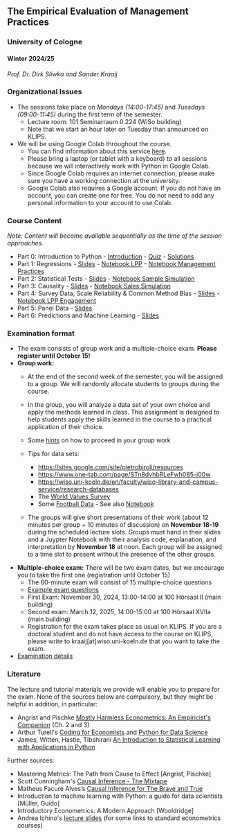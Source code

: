 ## The Empirical Evaluation of Management Practices

### University of Cologne

#### Winter 2024/25

_Prof. Dr. Dirk Sliwka and Sander Kraaij_

### Organizational Issues

- The sessions take place on _Mondays (14:00-17:45)_ and _Tuesdays (09:00-11:45)_ during the first term of the semester.
   	- Lecture room: 101 Seminarraum 0.224 (WiSo building)
	- Note that we start an hour later on Tuesday than announced on KLIPS.
- We will be using Google Colab throughout the course.
	- You can find information about this service [here](https://colab.research.google.com/).
	- Please bring a laptop (or tablet with a keyboard) to all sessions because we will interactively work with Python in Google Colab.
	- Since Google Colab requires an internet connection, please make sure you have a working connection at the university.
	- Google Colab also requires a Google account. If you do not have an account, you can create one for free. You do not need to add any personal information to your account to use Colab.


### Course Content

_Note: Content will become available sequentially as the time of the session approaches._

- Part 0: Introduction to Python - [Introduction](https://colab.research.google.com/drive/1sFPxjDqc2m3YoLxIpjIraOP3hbTxueqf?usp=sharing) - [Quiz](https://colab.research.google.com/drive/1XBnqIWlDqapd9b5NnKvJ6F9jnwVvwOwb?usp=sharing) - [Solutions](https://colab.research.google.com/drive/1XD-ijdZtAPMawuL2sKhad-v-6s8La8JI?usp=sharing)
- Part 1: Regressions - [Slides](./Lectures/Eval2024_1.pdf) - [Notebook LPP](https://colab.research.google.com/drive/1-YiYAQTY15tuLoQXPz6SOcNyY5JrHoPA?usp=sharing) - [Notebook Management Practices](https://colab.research.google.com/drive/1ehhqzoFuY78hVU04z-hedgDxyJlsQwZt?usp=sharing)
- Part 2: Statistical Tests - [Slides](./Lectures/Eval2024_2.pdf) - [Notebook Sample Simulation](https://colab.research.google.com/drive/15ushLi3psPoOckRBfrc2iactRChLsvf8?usp=sharing)
- Part 3: Causality - [Slides](./Lectures/Eval2024_3.pdf) - [Notebook Sales Simulation](./Notebooks/SalesSimSampleSolutionsWithComments.ipynb)
- Part 4: Survey Data, Scale Reliability & Common Method Bias - [Slides](./Lectures/Eval2024_4.pdf) - [Notebook LPP Engagement](./Notebooks/LPPanalyis.ipynb)
- Part 5: Panel Data - [Slides](./Lectures/Eval2024_5.pdf)
- Part 6: Predictions and Machine Learning - [Slides](./Lectures/Eval2024_6.pdf)

### Examination format
- The exam consists of group work and a multiple-choice exam. **Please register until October 15!**
- **Group work:**
  - At the end of the second week of the semester, you will be assigned to a group. We will randomly allocate students to groups during the course. 
  - In the group, you will analyze a data set of your own choice and apply the methods learned in class. This assignment is designed to help students apply the skills learned in the course to a practical application of their choice.
  - Some [hints](./Exam/TaskHints.pdf) on how to proceed in your group work
  - Tips for data sets:
  	- https://sites.google.com/site/pietrobiroli/resources
   	- https://www.one-tab.com/page/STn8dvhbRLeFwh085-i00w
	- https://wiso.uni-koeln.de/en/faculty/wiso-library-and-campus-service/research-databases
	- The [World Values Survey](https://www.worldvaluessurvey.org/WVSDocumentationWV7.jsp)
	- Some [Football Data](https://www.kaggle.com/datasets/codytipton/player-stats-per-game-understat) - See also [Notebook](./Notebooks/LoadSoccerData.ipynb)

  - The groups will give short presentations of their work (about 12 minutes per group + 10 minutes of discussion) on **November 18-19** during the scheduled lecture slots. Groups must hand in their slides and a Juypter Notebook with their analysis code, explanation, and interpretation by **November 18** at noon. Each group will be assigned to a time slot to present without the presence of the other groups.
- **Multiple-choice exam:** There will be two exam dates, but we encourage you to take the first one (registration until October 15)
	- The 60-minute exam will consist of 15 multiple-choice questions
 	- [Example exam questions](./Exam/example_exam_questions.pdf)
  	- First Exam: November 30, 2024, 13:00-14:00 at 100 Hörsaal II (main building)
  	- Second exam: March 12, 2025, 14:00-15:00 at 100 Hörsaal XVIIa (main building)
  	- Registration for the exam takes place as usual on KLIPS. If you are a doctoral student and do not have access to the course on KLIPS, please write to kraaij[at]wiso.uni-koeln.de that you want to take the exam.
- [Examination details](./Exam/exam_information_2024.pdf)  


### Literature
The lecture and tutorial materials we provide will enable you to prepare for the exam. None of the sources below are compulsory, but they might be helpful in addition, in particular:
  - Angrist and Pischke [Mostly Harmless Econometrics: An Empiricist's Companion](https://press.princeton.edu/books/ebook/9781400829828/mostly-harmless-econometrics) (Ch. 2 and 3)
  - Arthur Turell's [Coding for Economists](https://aeturrell.github.io/coding-for-economists/intro.html) and [Python for Data Science](https://aeturrell.github.io/python4DS/welcome.html)
  - James, Witten, Hastie, Tibshirani [An Introduction to Statistical Learning with Applications in Python](https://hastie.su.domains/ISLP/ISLP_website.pdf.download.html)	
 
Further sources:  
  - Mastering Metrics: The Path from Cause to Effect [Angrist, Pischke]
  - Scott Cunningham's [Causal Inference - The Mixtape](https://mixtape.scunning.com/)
  - Matheus Facure Alves’s [Causal Inference for The Brave and True](https://matheusfacure.github.io/python-causality-handbook/landing-page.html)
  - Introduction to machine learning with Python: a guide for data scientists [Müller, Guido]
  - Introductory Econometrics: A Modern Approach [Wooldridge]
  - Andrea Ichino's [lecture slides](http://www.andreaichino.it/teaching_material.html) (for some links to standard econometrics courses)
